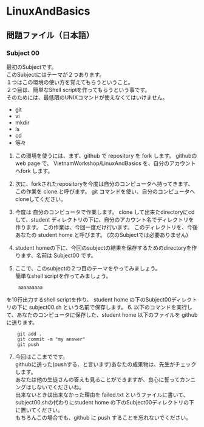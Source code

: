 LinuxAndBasics
==============

問題ファイル（日本語）
---------------------

### Subject 00  

最初のSubjectです。  
このSubjectにはテーマが２つあります。  
１つはこの環境の使い方を覚えてもらうということ。  
２つ目は、簡単なShell scriptを作ってもらうという事です。  
そのためには、最低限のUNIXコマンドが使えなくてはいけません。

* git
* vi
* mkdir
* ls
* cd
* 等々


1. この環境を使うには、まず、github で repository を fork します。
githubのweb page で、
 VietnamWorkshop/LinuxAndBasics
を、自分のアカウントへfork します。
2. 次に、forkされたrepositoryを今度は自分のコンピュータへ持ってきます、この作業を clone と呼びます。
git コマンドを使い、自分のコンピュータへcloneしてください。
3. 今度は 自分のコンピュータで作業します。
clone して出来たdirectoryにcd して、student ディレクトリの下に、自分のアカウント名でディレクトリを作ります。
この作業は、今回一度だけ行います。
このディレクトリを、今後あなたの student home と呼びます。
(次のSubjectでは必要ありません)
4. student homeの下に、今回のsubjectの結果を保存するためのdirectoryを作ります、名前は Subject00 です。
5. ここで、このsubjectの２つ目のテーマをやってみましょう。  
簡単なshell scriptを作ってみましょう。  

        aaaaaaaaa  
を10行出力するshell scriptを作り、 student home の下のSubject00ディレクトリの下に subject00.sh という名前で保存します。
6. 以下のコマンドを実行して、あなたのコンピュータに保存した、student home 以下のファイルを githubに送ります。

        git add .  
        git commit -m "my answer"  
        git push  
7. 今回はここまでです。  
githubに送った(pushする、と言います)あなたの成果物は、先生がチェックします。  
あなたは他の生徒さんの答えも見ることができますが、良心に誓ってカンニングはしないでくださいね。  
出来ないときは出来なかった理由を failed.txt というファイルに書いて、subject00.shの代わりにstudent home の下のSubject00ディレクトリの下に置いてください。  
もちろんこの場合でも、github に push することを忘れないでください。

